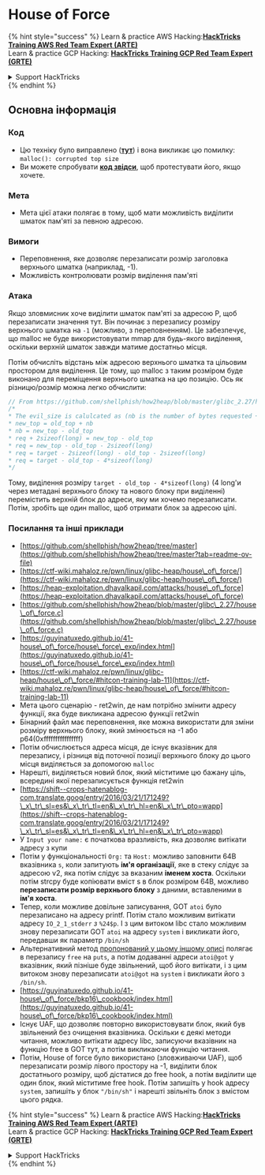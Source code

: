 # House of Force



{% hint style="success" %}
Learn & practice AWS Hacking:<img src="/.gitbook/assets/arte.png" alt="" data-size="line">[**HackTricks Training AWS Red Team Expert (ARTE)**](https://training.hacktricks.xyz/courses/arte)<img src="/.gitbook/assets/arte.png" alt="" data-size="line">\
Learn & practice GCP Hacking: <img src="/.gitbook/assets/grte.png" alt="" data-size="line">[**HackTricks Training GCP Red Team Expert (GRTE)**<img src="/.gitbook/assets/grte.png" alt="" data-size="line">](https://training.hacktricks.xyz/courses/grte)

<details>

<summary>Support HackTricks</summary>

* Check the [**subscription plans**](https://github.com/sponsors/carlospolop)!
* **Join the** 💬 [**Discord group**](https://discord.gg/hRep4RUj7f) or the [**telegram group**](https://t.me/peass) or **follow** us on **Twitter** 🐦 [**@hacktricks\_live**](https://twitter.com/hacktricks\_live)**.**
* **Share hacking tricks by submitting PRs to the** [**HackTricks**](https://github.com/carlospolop/hacktricks) and [**HackTricks Cloud**](https://github.com/carlospolop/hacktricks-cloud) github repos.

</details>
{% endhint %}

## Основна інформація

### Код

* Цю техніку було виправлено ([**тут**](https://sourceware.org/git/?p=glibc.git;a=commitdiff;h=30a17d8c95fbfb15c52d1115803b63aaa73a285c)) і вона викликає цю помилку: `malloc(): corrupted top size`
* Ви можете спробувати [**код звідси**](https://guyinatuxedo.github.io/41-house\_of\_force/house\_force\_exp/index.html), щоб протестувати його, якщо хочете.

### Мета

* Мета цієї атаки полягає в тому, щоб мати можливість виділити шматок пам'яті за певною адресою.

### Вимоги

* Переповнення, яке дозволяє перезаписати розмір заголовка верхнього шматка (наприклад, -1).
* Можливість контролювати розмір виділення пам'яті

### Атака

Якщо зловмисник хоче виділити шматок пам'яті за адресою P, щоб перезаписати значення тут. Він починає з перезапису розміру верхнього шматка на `-1` (можливо, з переповненням). Це забезпечує, що malloc не буде використовувати mmap для будь-якого виділення, оскільки верхній шматок завжди матиме достатньо місця.

Потім обчисліть відстань між адресою верхнього шматка та цільовим простором для виділення. Це тому, що malloc з таким розміром буде виконано для переміщення верхнього шматка на цю позицію. Ось як різницю/розмір можна легко обчислити:
```c
// From https://github.com/shellphish/how2heap/blob/master/glibc_2.27/house_of_force.c#L59C2-L67C5
/*
* The evil_size is calulcated as (nb is the number of bytes requested + space for metadata):
* new_top = old_top + nb
* nb = new_top - old_top
* req + 2sizeof(long) = new_top - old_top
* req = new_top - old_top - 2sizeof(long)
* req = target - 2sizeof(long) - old_top - 2sizeof(long)
* req = target - old_top - 4*sizeof(long)
*/
```
Тому, виділення розміру `target - old_top - 4*sizeof(long)` (4 long'и через метадані верхнього блоку та нового блоку при виділенні) перемістить верхній блок до адреси, яку ми хочемо перезаписати.\
Потім, зробіть ще один malloc, щоб отримати блок за адресою цілі.

### Посилання та інші приклади

* [https://github.com/shellphish/how2heap/tree/master](https://github.com/shellphish/how2heap/tree/master?tab=readme-ov-file)
* [https://ctf-wiki.mahaloz.re/pwn/linux/glibc-heap/house\_of\_force/](https://ctf-wiki.mahaloz.re/pwn/linux/glibc-heap/house\_of\_force/)
* [https://heap-exploitation.dhavalkapil.com/attacks/house\_of\_force](https://heap-exploitation.dhavalkapil.com/attacks/house\_of\_force)
* [https://github.com/shellphish/how2heap/blob/master/glibc\_2.27/house\_of\_force.c](https://github.com/shellphish/how2heap/blob/master/glibc\_2.27/house\_of\_force.c)
* [https://guyinatuxedo.github.io/41-house\_of\_force/house\_force\_exp/index.html](https://guyinatuxedo.github.io/41-house\_of\_force/house\_force\_exp/index.html)
* [https://ctf-wiki.mahaloz.re/pwn/linux/glibc-heap/house\_of\_force/#hitcon-training-lab-11](https://ctf-wiki.mahaloz.re/pwn/linux/glibc-heap/house\_of\_force/#hitcon-training-lab-11)
* Мета цього сценарію - ret2win, де нам потрібно змінити адресу функції, яка буде викликана адресою функції ret2win
* Бінарний файл має переповнення, яке можна використати для зміни розміру верхнього блоку, який змінюється на -1 або p64(0xffffffffffffffff)
* Потім обчислюється адреса місця, де існує вказівник для перезапису, і різниця від поточної позиції верхнього блоку до цього місця виділяється за допомогою `malloc`
* Нарешті, виділяється новий блок, який міститиме цю бажану ціль, всередині якої перезаписується функція ret2win
* [https://shift--crops-hatenablog-com.translate.goog/entry/2016/03/21/171249?\_x\_tr\_sl=es&\_x\_tr\_tl=en&\_x\_tr\_hl=en&\_x\_tr\_pto=wapp](https://shift--crops-hatenablog-com.translate.goog/entry/2016/03/21/171249?\_x\_tr\_sl=es&\_x\_tr\_tl=en&\_x\_tr\_hl=en&\_x\_tr\_pto=wapp)
* У `Input your name:` є початкова вразливість, яка дозволяє витікати адресу з купи
* Потім у функціональності `Org:` та `Host:` можливо заповнити 64B вказівника `s`, коли запитують **ім'я організації**, яке в стеку слідує за адресою v2, яка потім слідує за вказаним **іменем хоста**. Оскільки потім strcpy буде копіювати вміст s в блок розміром 64B, можливо **перезаписати розмір верхнього блоку** з даними, вставленими в **ім'я хоста**.
* Тепер, коли можливе довільне записування, GOT `atoi` було перезаписано на адресу printf. Потім стало можливим витікати адресу `IO_2_1_stderr` _з_ `%24$p`. І з цим витоком libc стало можливим знову перезаписати GOT `atoi` на адресу `system` і викликати його, передавши як параметр `/bin/sh`
* Альтернативний метод [пропонований у цьому іншому описі](https://ctf-wiki.mahaloz.re/pwn/linux/glibc-heap/house\_of\_force/#2016-bctf-bcloud) полягає в перезапису `free` на `puts`, а потім додаванні адреси `atoi@got` у вказівник, який пізніше буде звільнений, щоб його витікати, і з цим витоком знову перезаписати `atoi@got` на `system` і викликати його з `/bin/sh`.
* [https://guyinatuxedo.github.io/41-house\_of\_force/bkp16\_cookbook/index.html](https://guyinatuxedo.github.io/41-house\_of\_force/bkp16\_cookbook/index.html)
* Існує UAF, що дозволяє повторно використовувати блок, який був звільнений без очищення вказівника. Оскільки є деякі методи читання, можливо витікати адресу libc, записуючи вказівник на функцію free в GOT тут, а потім викликаючи функцію читання.
* Потім, House of force було використано (зловживаючи UAF), щоб перезаписати розмір лівого простору на -1, виділити блок достатнього розміру, щоб дістатися до free hook, а потім виділити ще один блок, який міститиме free hook. Потім запишіть у hook адресу `system`, запишіть у блок `"/bin/sh"` і нарешті звільніть блок з вмістом цього рядка.

{% hint style="success" %}
Learn & practice AWS Hacking:<img src="/.gitbook/assets/arte.png" alt="" data-size="line">[**HackTricks Training AWS Red Team Expert (ARTE)**](https://training.hacktricks.xyz/courses/arte)<img src="/.gitbook/assets/arte.png" alt="" data-size="line">\
Learn & practice GCP Hacking: <img src="/.gitbook/assets/grte.png" alt="" data-size="line">[**HackTricks Training GCP Red Team Expert (GRTE)**<img src="/.gitbook/assets/grte.png" alt="" data-size="line">](https://training.hacktricks.xyz/courses/grte)

<details>

<summary>Support HackTricks</summary>

* Check the [**subscription plans**](https://github.com/sponsors/carlospolop)!
* **Join the** 💬 [**Discord group**](https://discord.gg/hRep4RUj7f) or the [**telegram group**](https://t.me/peass) or **follow** us on **Twitter** 🐦 [**@hacktricks\_live**](https://twitter.com/hacktricks\_live)**.**
* **Share hacking tricks by submitting PRs to the** [**HackTricks**](https://github.com/carlospolop/hacktricks) and [**HackTricks Cloud**](https://github.com/carlospolop/hacktricks-cloud) github repos.

</details>
{% endhint %}
